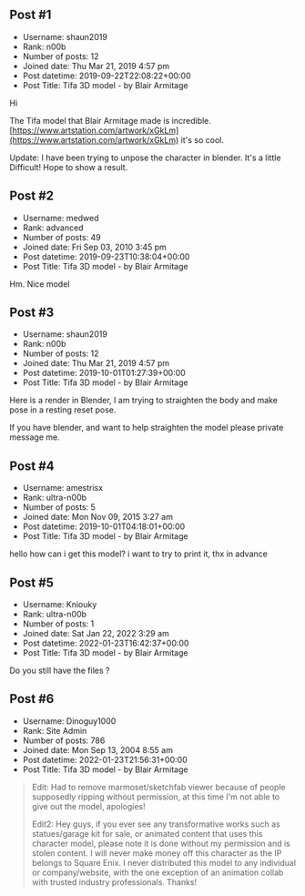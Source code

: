 ## Post #1
- Username: shaun2019
- Rank: n00b
- Number of posts: 12
- Joined date: Thu Mar 21, 2019 4:57 pm
- Post datetime: 2019-09-22T22:08:22+00:00
- Post Title: Tifa 3D model - by Blair Armitage

Hi

The Tifa model that Blair Armitage made is incredible.
[https://www.artstation.com/artwork/xGkLm](https://www.artstation.com/artwork/xGkLm)
[](https://ibb.co/fpJZ57x)
it's so cool.

Update:
I have been trying to unpose the character in blender.
It's a little Difficult! Hope to show a result.
## Post #2
- Username: medwed
- Rank: advanced
- Number of posts: 49
- Joined date: Fri Sep 03, 2010 3:45 pm
- Post datetime: 2019-09-23T10:38:04+00:00
- Post Title: Tifa 3D model - by Blair Armitage

Hm.   Nice model
## Post #3
- Username: shaun2019
- Rank: n00b
- Number of posts: 12
- Joined date: Thu Mar 21, 2019 4:57 pm
- Post datetime: 2019-10-01T01:27:39+00:00
- Post Title: Tifa 3D model - by Blair Armitage

Here is a render in Blender,
I am trying to straighten the body and make pose in a resting reset pose.

If you have blender, and want to help straighten the model please private message me.

[](https://ibb.co/FBgZCPD)
## Post #4
- Username: amestrisx
- Rank: ultra-n00b
- Number of posts: 5
- Joined date: Mon Nov 09, 2015 3:27 am
- Post datetime: 2019-10-01T04:18:01+00:00
- Post Title: Tifa 3D model - by Blair Armitage

hello how can i get this model? i want to try to print it, thx in advance
## Post #5
- Username: Kniouky
- Rank: ultra-n00b
- Number of posts: 1
- Joined date: Sat Jan 22, 2022 3:29 am
- Post datetime: 2022-01-23T16:42:37+00:00
- Post Title: Tifa 3D model - by Blair Armitage

Do you still have the files ?
## Post #6
- Username: Dinoguy1000
- Rank: Site Admin
- Number of posts: 786
- Joined date: Mon Sep 13, 2004 8:55 am
- Post datetime: 2022-01-23T21:56:31+00:00
- Post Title: Tifa 3D model - by Blair Armitage

> Edit: Had to remove marmoset/sketchfab viewer because of people supposedly ripping without permission, at this time I'm not able to give out the model, apologies!
>
> Edit2: Hey guys, if you ever see any transformative works such as statues/garage kit for sale, or animated content that uses this character model, please note it is done without my permission and is stolen content. I will never make money off this character as the IP belongs to Square Enix. I never distributed this model to any individual or company/website, with the one exception of an animation collab with trusted industry professionals. Thanks!
